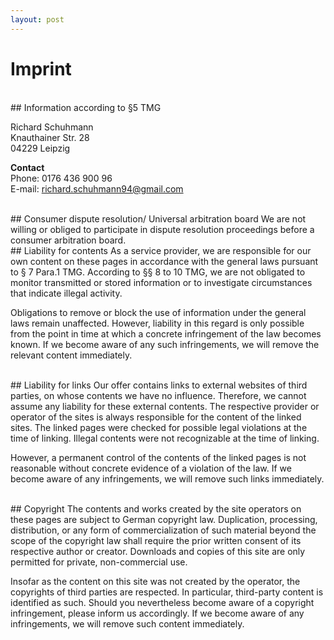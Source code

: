 ```yaml
---
layout: post
---
```


# Imprint
<br>
## Information according to §5 TMG

Richard Schuhmann  
Knauthainer Str. 28  
04229 Leipzig  

**Contact**  
Phone: 0176 436 900 96  
E-mail: richard.schuhmann94@gmail.com  

<br>
## Consumer dispute resolution/ Universal arbitration board  
We are not willing or obliged to participate in dispute resolution proceedings before a consumer arbitration board.

<br>
## Liability for contents
As a service provider, we are responsible for our own content on these pages in accordance with the general laws pursuant to § 7 Para.1 TMG. According to §§ 8 to 10 TMG, we are not obligated to monitor transmitted or stored information or to investigate circumstances that indicate illegal activity.

Obligations to remove or block the use of information under the general laws remain unaffected. However, liability in this regard is only possible from the point in time at which a concrete infringement of the law becomes known. If we become aware of any such infringements, we will remove the relevant content immediately.

<br>
## Liability for links
Our offer contains links to external websites of third parties, on whose contents we have no influence. Therefore, we cannot assume any liability for these external contents. The respective provider or operator of the sites is always responsible for the content of the linked sites. The linked pages were checked for possible legal violations at the time of linking. Illegal contents were not recognizable at the time of linking.

However, a permanent control of the contents of the linked pages is not reasonable without concrete evidence of a violation of the law. If we become aware of any infringements, we will remove such links immediately.

<br>
## Copyright
The contents and works created by the site operators on these pages are subject to German copyright law. Duplication, processing, distribution, or any form of commercialization of such material beyond the scope of the copyright law shall require the prior written consent of its respective author or creator. Downloads and copies of this site are only permitted for private, non-commercial use.

Insofar as the content on this site was not created by the operator, the copyrights of third parties are respected. In particular, third-party content is identified as such. Should you nevertheless become aware of a copyright infringement, please inform us accordingly. If we become aware of any infringements, we will remove such content immediately.